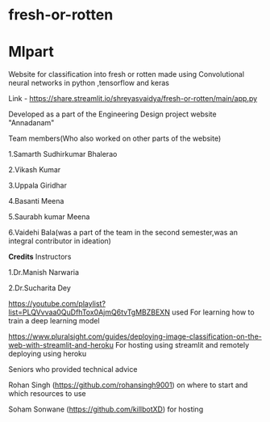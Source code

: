 # fresh-or-rotten

# Mlpart
Website for classification into fresh or rotten made using Convolutional neural networks in python ,tensorflow and keras 


Link - https://share.streamlit.io/shreyasvaidya/fresh-or-rotten/main/app.py

Developed as a  part of the Engineering Design project website "Annadanam"

Team members(Who also worked on other parts of the website)

1.Samarth Sudhirkumar Bhalerao

2.Vikash Kumar

3.Uppala Giridhar

4.Basanti Meena

5.Saurabh kumar Meena

6.Vaidehi  Bala(was a part of the team in the second semester,was an integral contributor in ideation)


**Credits**
Instructors

1.Dr.Manish Narwaria

2.Dr.Sucharita Dey


https://youtube.com/playlist?list=PLQVvvaa0QuDfhTox0AjmQ6tvTgMBZBEXN used For learning how to train a deep learning model

https://www.pluralsight.com/guides/deploying-image-classification-on-the-web-with-streamlit-and-heroku For hosting using streamlit and remotely 
deploying using heroku

Seniors who provided technical advice

Rohan Singh (https://github.com/rohansingh9001) on where to start and which resources to use

Soham Sonwane (https://github.com/killbotXD) for hosting
